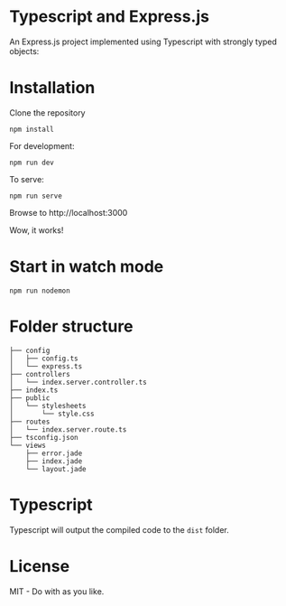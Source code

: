 Typescript and Express.js 
=========================

An Express.js project implemented using Typescript with strongly typed objects:

# Installation

Clone the repository

```
npm install 
```

For development:
```
npm run dev
```

To serve:
```
npm run serve
```

Browse to http://localhost:3000

Wow, it works!

# Start in watch mode

`npm run nodemon`

# Folder structure

    ├── config
    │   ├── config.ts
    │   └── express.ts
    ├── controllers
    │   └── index.server.controller.ts
    ├── index.ts
    ├── public
    │   └── stylesheets
    │       └── style.css
    ├── routes
    │   └── index.server.route.ts
    ├── tsconfig.json
    └── views
        ├── error.jade
        ├── index.jade
        └── layout.jade

# Typescript

Typescript will output the compiled code to the `dist` folder.

# License

MIT - Do with as you like.

